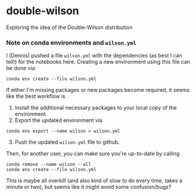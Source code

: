 # double-wilson
Exploring the idea of the Double-Wilson distribution

### Note on conda environments and `wilson.yml`
I (Dennis) pushed a file `wilson.yml` with the dependencies (as best I can tell!) for the notebooks here. Creating a new environment using this file can be done via:
```
conda env create --file wilson.yml
```
If either I'm missing packages or new packages become required, it seems like the best workflow is
1. Install the additional necessary packages to your local copy of the environment.
2. Export the updated environment via
```
conda env export --name wilson > wilson.yml
```
3. Push the updated `wilson.yml` file to github.  
  
Then, for another user, you can make sure you're up-to-date by calling
```
conda remove --name wilson --all
conda env create --file wilson.yml
```
This is maybe all overkill (and also kind of slow to do every time, takes a minute or two), but seems like it might avoid some confusion/bugs?
